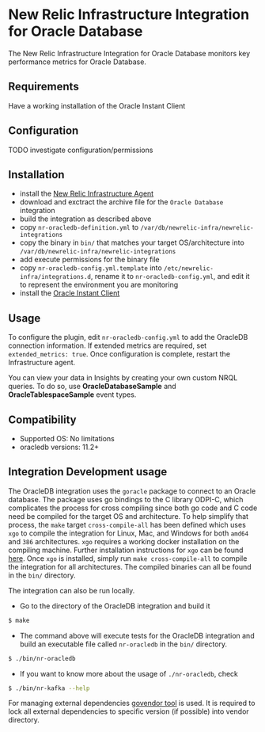 # New Relic Infrastructure Integration for Oracle Database

The New Relic Infrastructure Integration for Oracle Database monitors key performance metrics for Oracle Database.

## Requirements

Have a working installation of the Oracle Instant Client

## Configuration

TODO investigate configuration/permissions

## Installation

- install the [New Relic Infrastructure Agent](https://docs.newrelic.com/docs/infrastructure/new-relic-infrastructure/installation/install-infrastructure-linux)
- download and exctract the archive file for the `Oracle Database` integration
- build the integration as described above
- copy `nr-oracledb-definition.yml` to `/var/db/newrelic-infra/newrelic-integrations`
- copy the binary in `bin/` that matches your target OS/architecture into `/var/db/newrelic-infra/newrelic-integrations`
- add execute permissions for the binary file
- copy `nr-oracledb-config.yml.template` into `/etc/newrelic-infra/integrations.d`, rename it to `nr-oracledb-config.yml`, and edit it to represent the environment you are monitoring
- install the [Oracle Instant Client](http://www.oracle.com/technetwork/database/database-technologies/instant-client/downloads/index.html)

## Usage

To configure the plugin, edit `nr-oracledb-config.yml` to add the OracleDB connection information. If extended metrics are required, set `extended_metrics: true`. Once configuration is complete, restart the Infrastructure agent. 

You can view your data in Insights by creating your own custom NRQL queries. To do so, use **OracleDatabaseSample** and **OracleTablespaceSample** event types.

## Compatibility

* Supported OS: No limitations
* oracledb versions: 11.2+

## Integration Development usage

The OracleDB integration uses the `goracle` package to connect to an Oracle database. The package uses go bindings to the C library
ODPI-C, which complicates the process for cross compiling since both go code and C code need be compiled for the target OS and architecture. 
To help simplify that process, the `make` target `cross-compile-all` has been defined which uses `xgo` to compile the integration for Linux, 
Mac, and Windows for both `amd64` and `386` architectures. `xgo` requires a working docker installation on the compiling machine. Further
installation instructions for `xgo` can be found [here](https://github.com/karalabe/xgo). Once `xgo` is installed, simply run `make cross-compile-all` 
to compile the integration for all architectures. The compiled binaries can all be found in the `bin/` directory.

The integration can also be run locally.

* Go to the directory of the OracleDB integration and build it
```bash 
$ make
```

* The command above will execute tests for the OracleDB integration and build an executable file called `nr-oracledb` in the `bin/` directory.
```bash
$ ./bin/nr-oracledb
```

* If you want to know more about the usage of `./nr-oracledb`, check
```bash
$ ./bin/nr-kafka --help
```

For managing external dependencies [govendor tool](https://github.com/kardianos/govendor) is used. It is required to lock all external dependencies to specific version (if possible) into vendor directory.
